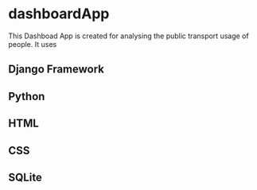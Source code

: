 # dashboardApp

This Dashboad App is created for analysing the public transport usage of people. It uses 
## Django Framework
## Python
## HTML
## CSS
## SQLite
